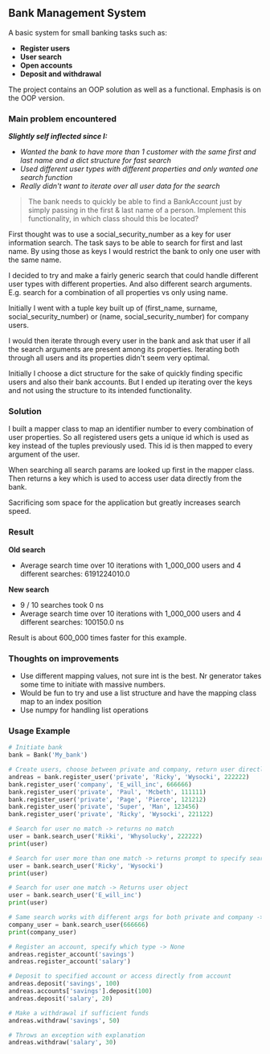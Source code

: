 ## Bank Management System

A basic system for small banking tasks such as:
* **Register users**
* **User search**
* **Open accounts**
* **Deposit and withdrawal**

The project contains an OOP solution as well as a functional. Emphasis is on the OOP version.

### Main problem encountered

***Slightly self inflected since I:***
* *Wanted the bank to have more than 1 customer with the same first and last name and a dict structure for fast search*
* *Used different user types with different properties and only wanted one search function*
* *Really didn't want to iterate over all user data for the search*

>The bank needs to quickly be able to find a BankAccount just by simply passing in the first & last name of a person.
>Implement this functionality, in which class should this be located?

First thought was to use a social_security_number as a key for user information search.
The task says to be able to search for first and last name. By using those as keys
I would restrict the bank to only one user with the same name.

I decided to try and make a fairly generic search that could handle different user types with different properties.
And also different search arguments. E.g. search for a combination of all properties vs only using name. 

Initially I went with a tuple key built up of (first_name, surname, social_security_number) or (name, social_security_number) for company users.

I would then iterate through every user in the bank and ask that user if all the search arguments are present among its properties.
Iterating both through all users and its properties didn't seem very optimal.

Initially I choose a dict structure for the sake of quickly finding specific users and also their bank accounts.
But I ended up iterating over the keys and not using the structure to its intended functionality.

### Solution

I built a mapper class to map an identifier number to every combination of user properties.
So all registered users gets a unique id which is used as key instead of the tuples previously used. 
This id is then mapped to every argument of the user.

When searching all search params are looked up first in the mapper class. Then returns a key which is used to
access user data directly from the bank.

Sacrificing som space for the application but greatly increases search speed.

### Result

**Old search**

* Average search time over 10 iterations with 1_000_000 users and 4 different searches: 6191224010.0

**New search**
* 9 / 10 searches took 0 ns
* Average search time over 10 iterations with 1_000_000 users and 4 different searches: 100150.0 ns

Result is about 600_000 times faster for this example.

### Thoughts on improvements

* Use different mapping values, not sure int is the best. Nr generator takes some time to initiate with massive numbers.
* Would be fun to try and use a list structure and have the mapping class map to an index position
* Use numpy for handling list operations

### Usage Example

````python
# Initiate bank
bank = Bank('My_bank')

# Create users, choose between private and company, return user directly if needed
andreas = bank.register_user('private', 'Ricky', 'Wysocki', 222222)
bank.register_user('company', 'E_will_inc', 666666)
bank.register_user('private', 'Paul', 'Mcbeth', 111111)
bank.register_user('private', 'Page', 'Pierce', 121212)
bank.register_user('private', 'Super', 'Man', 123456)
bank.register_user('private', 'Ricky', 'Wysocki', 221122)

# Search for user no match -> returns no match
user = bank.search_user('Rikki', 'Whysolucky', 222222)
print(user)

# Search for user more than one match -> returns prompt to specify search and details about results
user = bank.search_user('Ricky', 'Wysocki')
print(user)

# Search for user one match -> Returns user object
user = bank.search_user('E_will_inc')
print(user)

# Same search works with different args for both private and company -> return user
company_user = bank.search_user(666666)
print(company_user)

# Register an account, specify which type -> None
andreas.register_account('savings')
andreas.register_account('salary')

# Deposit to specified account or access directly from account
andreas.deposit('savings', 100)
andreas.accounts['savings'].deposit(100)
andreas.deposit('salary', 20)

# Make a withdrawal if sufficient funds
andreas.withdraw('savings', 50)

# Throws an exception with explanation
andreas.withdraw('salary', 30)
````
